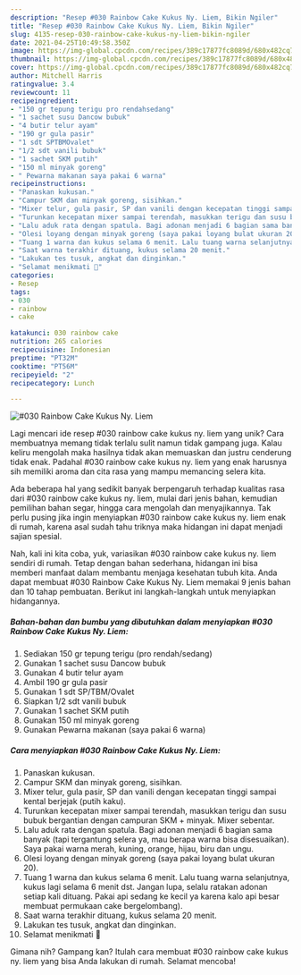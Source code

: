 ```yaml
---
description: "Resep #030 Rainbow Cake Kukus Ny. Liem, Bikin Ngiler"
title: "Resep #030 Rainbow Cake Kukus Ny. Liem, Bikin Ngiler"
slug: 4135-resep-030-rainbow-cake-kukus-ny-liem-bikin-ngiler
date: 2021-04-25T10:49:58.350Z
image: https://img-global.cpcdn.com/recipes/389c17877fc8089d/680x482cq70/030-rainbow-cake-kukus-ny-liem-foto-resep-utama.jpg
thumbnail: https://img-global.cpcdn.com/recipes/389c17877fc8089d/680x482cq70/030-rainbow-cake-kukus-ny-liem-foto-resep-utama.jpg
cover: https://img-global.cpcdn.com/recipes/389c17877fc8089d/680x482cq70/030-rainbow-cake-kukus-ny-liem-foto-resep-utama.jpg
author: Mitchell Harris
ratingvalue: 3.4
reviewcount: 11
recipeingredient:
- "150 gr tepung terigu pro rendahsedang"
- "1 sachet susu Dancow bubuk"
- "4 butir telur ayam"
- "190 gr gula pasir"
- "1 sdt SPTBMOvalet"
- "1/2 sdt vanili bubuk"
- "1 sachet SKM putih"
- "150 ml minyak goreng"
- " Pewarna makanan saya pakai 6 warna"
recipeinstructions:
- "Panaskan kukusan."
- "Campur SKM dan minyak goreng, sisihkan."
- "Mixer telur, gula pasir, SP dan vanili dengan kecepatan tinggi sampai kental berjejak (putih kaku)."
- "Turunkan kecepatan mixer sampai terendah, masukkan terigu dan susu bubuk bergantian dengan campuran SKM + minyak. Mixer sebentar."
- "Lalu aduk rata dengan spatula. Bagi adonan menjadi 6 bagian sama banyak (tapi tergantung selera ya, mau berapa warna bisa disesuaikan). Saya pakai warna merah, kuning, orange, hijau, biru dan ungu."
- "Olesi loyang dengan minyak goreng (saya pakai loyang bulat ukuran 20)."
- "Tuang 1 warna dan kukus selama 6 menit. Lalu tuang warna selanjutnya, kukus lagi selama 6 menit dst. Jangan lupa, selalu ratakan adonan setiap kali dituang. Pakai api sedang ke kecil ya karena kalo api besar membuat permukaan cake bergelombang)."
- "Saat warna terakhir dituang, kukus selama 20 menit."
- "Lakukan tes tusuk, angkat dan dinginkan."
- "Selamat menikmati 🤩"
categories:
- Resep
tags:
- 030
- rainbow
- cake

katakunci: 030 rainbow cake 
nutrition: 265 calories
recipecuisine: Indonesian
preptime: "PT32M"
cooktime: "PT56M"
recipeyield: "2"
recipecategory: Lunch

---
```



![#030 Rainbow Cake Kukus Ny. Liem](https://img-global.cpcdn.com/recipes/389c17877fc8089d/680x482cq70/030-rainbow-cake-kukus-ny-liem-foto-resep-utama.jpg)

Lagi mencari ide resep #030 rainbow cake kukus ny. liem yang unik? Cara membuatnya memang tidak terlalu sulit namun tidak gampang juga. Kalau keliru mengolah maka hasilnya tidak akan memuaskan dan justru cenderung tidak enak. Padahal #030 rainbow cake kukus ny. liem yang enak harusnya sih memiliki aroma dan cita rasa yang mampu memancing selera kita.

Ada beberapa hal yang sedikit banyak berpengaruh terhadap kualitas rasa dari #030 rainbow cake kukus ny. liem, mulai dari jenis bahan, kemudian pemilihan bahan segar, hingga cara mengolah dan menyajikannya. Tak perlu pusing jika ingin menyiapkan #030 rainbow cake kukus ny. liem enak di rumah, karena asal sudah tahu triknya maka hidangan ini dapat menjadi sajian spesial.




Nah, kali ini kita coba, yuk, variasikan #030 rainbow cake kukus ny. liem sendiri di rumah. Tetap dengan bahan sederhana, hidangan ini bisa memberi manfaat dalam membantu menjaga kesehatan tubuh kita. Anda dapat membuat #030 Rainbow Cake Kukus Ny. Liem memakai 9 jenis bahan dan 10 tahap pembuatan. Berikut ini langkah-langkah untuk menyiapkan hidangannya.

<!--inarticleads1-->

##### Bahan-bahan dan bumbu yang dibutuhkan dalam menyiapkan #030 Rainbow Cake Kukus Ny. Liem:

1. Sediakan 150 gr tepung terigu (pro rendah/sedang)
1. Gunakan 1 sachet susu Dancow bubuk
1. Gunakan 4 butir telur ayam
1. Ambil 190 gr gula pasir
1. Gunakan 1 sdt SP/TBM/Ovalet
1. Siapkan 1/2 sdt vanili bubuk
1. Gunakan 1 sachet SKM putih
1. Gunakan 150 ml minyak goreng
1. Gunakan  Pewarna makanan (saya pakai 6 warna)




<!--inarticleads2-->

##### Cara menyiapkan #030 Rainbow Cake Kukus Ny. Liem:

1. Panaskan kukusan.
1. Campur SKM dan minyak goreng, sisihkan.
1. Mixer telur, gula pasir, SP dan vanili dengan kecepatan tinggi sampai kental berjejak (putih kaku).
1. Turunkan kecepatan mixer sampai terendah, masukkan terigu dan susu bubuk bergantian dengan campuran SKM + minyak. Mixer sebentar.
1. Lalu aduk rata dengan spatula. Bagi adonan menjadi 6 bagian sama banyak (tapi tergantung selera ya, mau berapa warna bisa disesuaikan). Saya pakai warna merah, kuning, orange, hijau, biru dan ungu.
1. Olesi loyang dengan minyak goreng (saya pakai loyang bulat ukuran 20).
1. Tuang 1 warna dan kukus selama 6 menit. Lalu tuang warna selanjutnya, kukus lagi selama 6 menit dst. Jangan lupa, selalu ratakan adonan setiap kali dituang. Pakai api sedang ke kecil ya karena kalo api besar membuat permukaan cake bergelombang).
1. Saat warna terakhir dituang, kukus selama 20 menit.
1. Lakukan tes tusuk, angkat dan dinginkan.
1. Selamat menikmati 🤩




Gimana nih? Gampang kan? Itulah cara membuat #030 rainbow cake kukus ny. liem yang bisa Anda lakukan di rumah. Selamat mencoba!

